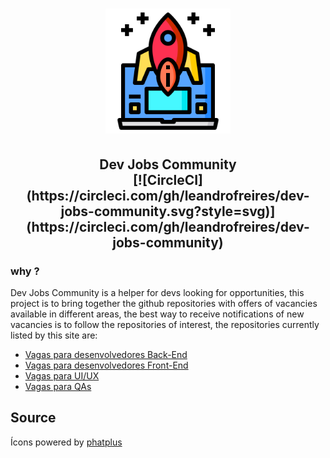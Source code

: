 
<h1 align='center'>
  <img width="200px" src="./src/assets/logo.svg" />
</h1>
<h2 align='center'>
Dev Jobs Community <br>
[![CircleCI](https://circleci.com/gh/leandrofreires/dev-jobs-community.svg?style=svg)](https://circleci.com/gh/leandrofreires/dev-jobs-community)
</h2>

### why ?
 Dev Jobs Community is a helper for devs looking for opportunities, this project is to bring together the github repositories with offers of vacancies available in different areas, the best way to receive notifications of new vacancies is to follow the repositories of interest, the repositories currently listed by this site are:
- [Vagas para desenvolvedores Back-End](https://github.com/backend-br/vagas)
- [Vagas para desenvolvedores Front-End](https://github.com/frontendbr/vagas)
- [Vagas para UI/UX](https://github.com/uxbrasil/vagas)
- [Vagas para QAs](https://github.com/qa-brasil/vagas)

## Source
Ícons powered by [phatplus](https://www.flaticon.com/br/autores/phatplus)

